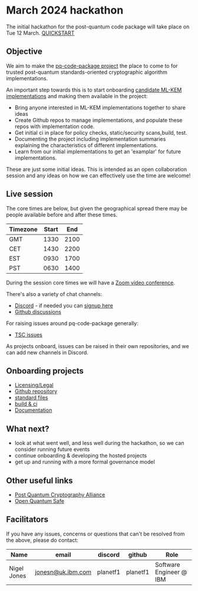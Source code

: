 [//]: # (SPDX-License-Identifier: CC-BY-4.0)


# March 2024 hackathon

The initial hackathon for the post-quantum code package will take place on Tue 12 March. [QUICKSTART](quickstart.md)



## Objective

We aim to make the [pq-code-package project](https://github.com/pq-code-package) the place to come to for trusted post-quantum standards-oriented cryptographic algorithm implementations.

An important step towards this is to start onboarding [candidate ML-KEM implementations](candidate-projects.md) and making them available in the project:


* Bring anyone interested in ML-KEM implementations together to share ideas
* Create Github repos to manage implementations, and populate these repos with implementation code.
* Get initial ci in place for policy checks, static/security scans,build, test.
* Documenting the project including implementation summaries explaining the characteristics of different implementations.
* Learn from our initial implementations to get an 'examplar' for future implementations.


These are just some initial ideas. This is intended as an open collaboration session and any ideas on how we can effectively use the time are welcome!

## Live session

The core times
are below, but given the geographical spread there may be people available before and after these times.

| Timezone | Start | End |
| --- | --- | --- |
| GMT | 1330 | 2100 |
| CET | 1430 | 2200 |
| EST | 0930 | 1700 |
| PST | 0630 | 1400 |  

During the session core times we will have a [Zoom video conference](https://zoom.us/j/97821311660?pwd=My9rWVRkbHJXbEJHQVc5TGlkNFpyZz09).

There's also a variety of chat channels:
 - [Discord](https://discord.com/channels/1202723482224295936/1203396039977996359) - if needed you can [signup here](https://discord.com/invite/xyVnwzfg5R)
 - [Github discussions](https://github.com/orgs/pq-code-package/discussions)

For raising issues around pq-code-package generally:
 - [TSC issues](https://github.com/pq-code-package/tsc)

 As projects onboard, issues can be raised in their own repositories, and we can add new channels in Discord.

## Onboarding projects

- [Licensing/Legal](licensing.md)
- [Github repository](project-onboarding.md)
- [standard files](standard-files.md)
- [build & ci](code-scanning.md)
- [Documentation](docs.md)


## What next?

* look at what went well, and less well during the hackathon, so we can consider running future events
* continue onboarding & developing the hosted projects
* get up and running with a more formal governance model

## Other useful links

- [Post Quantum Cryptography Alliance](https://pqca.org)
- [Open Quantum Safe](https://openquantumsafe.org/)

## Facilitators

If you have any issues, concerns or questions that can't be resolved from the above, please do contact:

| Name | email | discord | github | Role |
| --- | --- | --- | --- | --- |
| Nigel Jones | jonesn@uk.ibm.com | planetf1 | planetf1 | Software Engineer @ IBM |